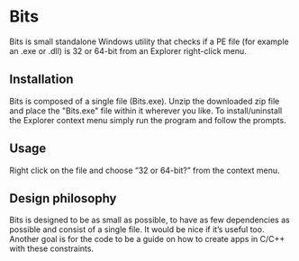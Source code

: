 # Bits

Bits is small standalone Windows utility that checks if a PE
file (for example an .exe or .dll) is 32 or 64-bit from an
Explorer right-click menu.

## Installation
Bits is composed of a single file (Bits.exe). Unzip the
downloaded zip file and place the "Bits.exe" file within it
wherever you like. To install/uninstall the Explorer context
menu simply run the program and follow the prompts.

## Usage
Right click on the file and choose “32 or 64-bit?” from the
context menu.

## Design philosophy
Bits is designed to be as small as possible, to have as few
dependencies as possible and consist of a single file. It would
be nice if it’s useful too. Another goal is for the code to be
a guide on how to create apps in C/C++ with these constraints.
